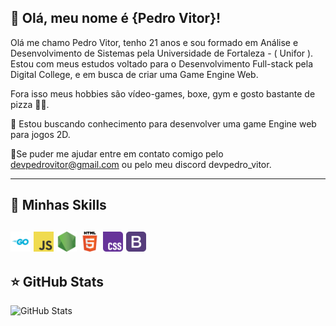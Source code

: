 ## 💜 Olá, meu nome é {Pedro Vitor}!

Olá me chamo Pedro Vitor, tenho 21 anos e sou formado em Análise e Desenvolvimento de Sistemas pela Universidade de Fortaleza - ( Unifor ). Estou com meus estudos voltado para o Desenvolvimento Full-stack pela Digital College, e em busca de criar uma Game Engine Web.

Fora isso meus hobbies são vídeo-games, boxe, gym e gosto bastante de pizza 🍕😋.

🔭 Estou buscando conhecimento para desenvolver uma game Engine web para jogos 2D.

💬Se puder me ajudar entre em contato comigo pelo devpedrovitor@gmail.com ou pelo meu discord devpedro_vitor.

---

## 🚀 Minhas Skills

<code><img height="32" src="https://raw.githubusercontent.com/github/explore/80688e429a7d4ef2fca1e82350fe8e3517d3494d/topics/go/go.png" alt="Go"/></code>
<code><img height="32" src="https://raw.githubusercontent.com/github/explore/80688e429a7d4ef2fca1e82350fe8e3517d3494d/topics/javascript/javascript.png" alt="Javascript"/></code>
<code><img height="32" src="https://raw.githubusercontent.com/github/explore/80688e429a7d4ef2fca1e82350fe8e3517d3494d/topics/nodejs/nodejs.png" alt="Nodejs"/></code>
<code><img height="32" src="https://raw.githubusercontent.com/github/explore/80688e429a7d4ef2fca1e82350fe8e3517d3494d/topics/html/html.png" alt="HTML5"/></code>
<code><img height="32" src="https://raw.githubusercontent.com/github/explore/80688e429a7d4ef2fca1e82350fe8e3517d3494d/topics/css/css.png" alt="CSS"/></code>
<code><img height="32" src="https://raw.githubusercontent.com/github/explore/80688e429a7d4ef2fca1e82350fe8e3517d3494d/topics/bootstrap/bootstrap.png" alt="Bootstrap"/></code>
---

## ⭐ GitHub Stats

![GitHub Stats](https://github-readme-stats.vercel.app/api?username=devpedrovitor&show_icons=true)
